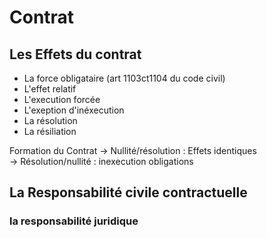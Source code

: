 # Contrat
## Les Effets du contrat

- La force obligataire (art 1103ct1104 du code civil)
- L'effet relatif
- L'execution forcée
- L'exeption d'inéxecution
- La résolution
- La résiliation

Formation du Contrat -> Nullité/résolution : Effets identiques   
                     -> Résolution/nullité : inexecution obligations

## La Responsabilité civile contractuelle
### la responsabilité juridique
